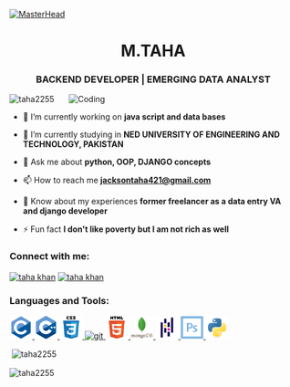[![MasterHead](https://user-images.githubusercontent.com/68070580/132366131-07f1b293-ade4-44a2-ae54-ebb6267243a5.png)](https://rishavchanda.io)
<h1 align="center">M.TAHA</h1>
<h3 align="center"> BACKEND DEVELOPER | EMERGING DATA ANALYST</h3>
<img align="right" alt="Coding" width="400" src="https://w0.peakpx.com/wallpaper/1021/487/HD-wallpaper-technology-code-programming-programmer.jpg">

<p align="left"> <img src="https://komarev.com/ghpvc/?username=taha2255&label=Profile%20views&color=0e75b6&style=flat" alt="taha2255" /> </p>

- 🔭 I’m currently working on **java script and data bases**

- 🌱 I’m currently studying in **NED UNIVERSITY OF ENGINEERING AND TECHNOLOGY, PAKISTAN**

- 💬 Ask me about **python, OOP, DJANGO concepts**

- 📫 How to reach me **jacksontaha421@gmail.com**

- 📄 Know about my experiences **former freelancer as a data entry VA and django developer**

- ⚡ Fun fact **I don't like poverty but I am not rich as well**

<h3 align="left">Connect with me:</h3>
<p align="left">
<a href="https://linkedin.com/in/taha khan" target="blank"><img align="center" src="https://raw.githubusercontent.com/rahuldkjain/github-profile-readme-generator/master/src/images/icons/Social/linked-in-alt.svg" alt="taha khan" height="30" width="40" /></a>
<a href="https://fb.com/taha khan" target="blank"><img align="center" src="https://raw.githubusercontent.com/rahuldkjain/github-profile-readme-generator/master/src/images/icons/Social/facebook.svg" alt="taha khan" height="30" width="40" /></a>
</p>

<h3 align="left">Languages and Tools:</h3>
<p align="left"> <a href="https://www.cprogramming.com/" target="_blank" rel="noreferrer"> <img src="https://raw.githubusercontent.com/devicons/devicon/master/icons/c/c-original.svg" alt="c" width="40" height="40"/> </a> <a href="https://www.w3schools.com/cpp/" target="_blank" rel="noreferrer"> <img src="https://raw.githubusercontent.com/devicons/devicon/master/icons/cplusplus/cplusplus-original.svg" alt="cplusplus" width="40" height="40"/> </a> <a href="https://www.w3schools.com/css/" target="_blank" rel="noreferrer"> <img src="https://raw.githubusercontent.com/devicons/devicon/master/icons/css3/css3-original-wordmark.svg" alt="css3" width="40" height="40"/> </a> <a href="https://git-scm.com/" target="_blank" rel="noreferrer"> <img src="https://www.vectorlogo.zone/logos/git-scm/git-scm-icon.svg" alt="git" width="40" height="40"/> </a> <a href="https://www.w3.org/html/" target="_blank" rel="noreferrer"> <img src="https://raw.githubusercontent.com/devicons/devicon/master/icons/html5/html5-original-wordmark.svg" alt="html5" width="40" height="40"/> </a> <a href="https://www.mongodb.com/" target="_blank" rel="noreferrer"> <img src="https://raw.githubusercontent.com/devicons/devicon/master/icons/mongodb/mongodb-original-wordmark.svg" alt="mongodb" width="40" height="40"/> </a> <a href="https://pandas.pydata.org/" target="_blank" rel="noreferrer"> <img src="https://raw.githubusercontent.com/devicons/devicon/2ae2a900d2f041da66e950e4d48052658d850630/icons/pandas/pandas-original.svg" alt="pandas" width="40" height="40"/> </a> <a href="https://www.photoshop.com/en" target="_blank" rel="noreferrer"> <img src="https://raw.githubusercontent.com/devicons/devicon/master/icons/photoshop/photoshop-line.svg" alt="photoshop" width="40" height="40"/> </a> <a href="https://www.python.org" target="_blank" rel="noreferrer"> <img src="https://raw.githubusercontent.com/devicons/devicon/master/icons/python/python-original.svg" alt="python" width="40" height="40"/> </a> </p>

<p>&nbsp;<img align="center" src="https://github-readme-stats.vercel.app/api?username=taha2255&show_icons=true&locale=en" alt="taha2255" /></p>

<p><img align="center" src="https://github-readme-streak-stats.herokuapp.com/?user=taha2255&" alt="taha2255" /></p>

